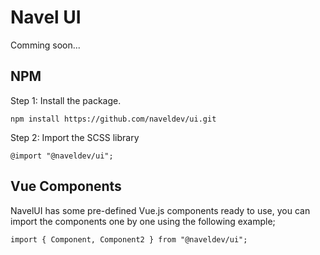 # Navel UI

Comming soon...

## NPM

Step 1: Install the package.

```
npm install https://github.com/naveldev/ui.git
```

Step 2: Import the SCSS library

```
@import "@naveldev/ui";
```

## Vue Components

NavelUI has some pre-defined Vue.js components ready to use, you can import the components one by one using the following example;

```
import { Component, Component2 } from "@naveldev/ui";
```